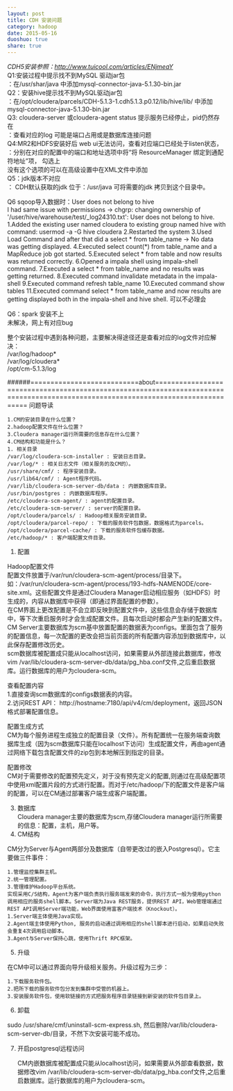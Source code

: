 ```yaml
---
layout: post
title: CDH 安装问题
category: hadoop
date: 2015-05-16
duoshuo: true
share: true
---
```



*CDH5安装参照：http://www.tuicool.com/articles/ENjmeaY*  
Q1:安装过程中提示找不到MySQL 驱动jar包  
	：在/usr/shar/java 中添加mysql-connector-java-5.1.30-bin.jar  
Q2：安装hive提示找不到MySQL驱动jar包  
：在/opt/cloudera/parcels/CDH-5.1.3-1.cdh5.1.3.p0.12/lib/hive/lib/ 中添加 mysql-connector-java-5.1.30-bin.jar  
Q3: cloudera-server 或cloudera-agent  status 提示服务已经停止，pid仍然存在  
	：查看对应的log 可能是端口占用或是数据库连接问题  
Q4:MR2和HDFS安装好后 web ui无法访问，查看对应端口已经处于listen状态，  
	：分别在对应的配置中的端口和地址选项中将“将 ResourceManager 绑定到通配符地址”项， 勾选上  
没有这个选项的可以在高级设置中在XML文件中添加  
Q5：jdk版本不对应  
	： CDH默认获取的jdk 位于：/usr/java   可将需要的jdk 拷贝到这个目录中。  

Q6  sqoop导入数据时：User does not belong to hive  
	I had same issue with permissions -> chgrp: changing ownership of '/user/hive/warehouse/test/_log24310.txt': User does not belong to hive.
1.Added the existing user named cloudera to existing group named hive with command: usermod -a -G hive cloudera 
2.Restarted the system 
3.Used Load Command and after that did a select * from table_name -> No data was getting displayed. 
4.Executed select count(*) from table_name and a MapReduce job got started. 
5.Executed select * from table and now results was returned correctly. 
6.Opened a impala shell using impala-shell command. 
7.Executed a select * from table_name and no results was getting returned. 
8.Executed command invalidate metadata in the impala-shell 
9.Executed command refresh table_name 
10.Executed command show tables 
11.Executed command select * from table_name and now results are getting displayed both in the impala-shell and hive shell. 
  可以不必理会


Q6：spark 安装不上  
	未解决，网上有对应bug

整个安装过程中遇到各种问题，主要解决得途径还是查看对应的log文件对应解决：  
/var/log/hadoop*  
/var/log/cloudera*  
/opt/cm-5.1.3/log  

  
######===========================about==================================================================================================================================
问题导读  

	1.CM的安装目录在什么位置？  
	2.hadoop配置文件在什么位置？  
	3.Cloudera manager运行所需要的信息存在什么位置？  
	4.CM结构和功能是什么？  
	1. 相关目录  
	/var/log/cloudera-scm-installer : 安装日志目录。  
	/var/log/* : 相关日志文件（相关服务的及CM的）。  
	/usr/share/cmf/ : 程序安装目录。  
	/usr/lib64/cmf/ : Agent程序代码。  
	/var/lib/cloudera-scm-server-db/data : 内嵌数据库目录。  
	/usr/bin/postgres : 内嵌数据库程序。  
	/etc/cloudera-scm-agent/ : agent的配置目录。  
	/etc/cloudera-scm-server/ : server的配置目录。  
	/opt/cloudera/parcels/ : Hadoop相关服务安装目录。  
	/opt/cloudera/parcel-repo/ : 下载的服务软件包数据，数据格式为parcels。  
	/opt/cloudera/parcel-cache/ : 下载的服务软件包缓存数据。  
	/etc/hadoop/* : 客户端配置文件目录。  
  
1. 配置    

Hadoop配置文件  
配置文件放置于/var/run/cloudera-scm-agent/process/目录下。如：/var/run/cloudera-scm-agent/process/193-hdfs-NAMENODE/core-site.xml。这些配置文件是通过Cloudera Manager启动相应服务（如HDFS）时生成的，内容从数据库中获得（即通过界面配置的参数）。  
在CM界面上更改配置是不会立即反映到配置文件中，这些信息会存储于数据库中，等下次重启服务时才会生成配置文件。且每次启动时都会产生新的配置文件。  
CM Server主要数据库为scm基中放置配置的数据表为configs。里面包含了服务的配置信息，每一次配置的更改会把当前页面的所有配置内容添加到数据库中，以此保存配置修改历史。  
scm数据库被配置成只能从localhost访问，如果需要从外部连接此数据库，修改vim /var/lib/cloudera-scm-server-db/data/pg_hba.conf文件,之后重启数据库。运行数据库的用户为cloudera-scm。  

查看配置内容  
1.直接查询scm数据库的configs数据表的内容。    
2.访问REST API： http://hostname:7180/api/v4/cm/deployment，返回JSON格式部署配置信息。  
  
配置生成方式  
CM为每个服务进程生成独立的配置目录（文件）。所有配置统一在服务端查询数据库生成（因为scm数据库只能在localhost下访问）生成配置文件，再由agent通过网络下载包含配置文件的zip包到本地解压到指定的目录。  
  
配置修改  
CM对于需要修改的配置预先定义，对于没有预先定义的配置,则通过在高级配置项中使用xml配置片段的方式进行配置。而对于/etc/hadoop/下的配置文件是客户端的配置，可以在CM通过部署客户端生成客户端配置。  
  
3. 数据库  
Cloudera manager主要的数据库为scm,存储Cloudera manager运行所需要的信息：配置，主机，用户等。  
4. CM结构 
 
CM分为Server与Agent两部分及数据库（自带更改过的嵌入Postgresql）。它主要做三件事件：

	1.管理监控集群主机。
	2.统一管理配置。
	3.管理维护Hadoop平台系统。
	实现采用C/S结构，Agent为客户端负责执行服务端发来的命令，执行方式一般为使用python调用相应的服务shell脚本。Server端为Java REST服务，提供REST API，Web管理端通过REST API调用Server端功能，Web界面使用富客户端技术（Knockout）。
	1.Server端主体使用Java实现。
	2.Agent端主体使用Python, 服务的启动通过调用相应的shell脚本进行启动，如果启动失败会重复4次调用启动脚本。
	3.Agent与Server保持心跳，使用Thrift RPC框架。

5. 升级  

在CM中可以通过界面向导升级相关服务。升级过程为三步：

	1.下载服务软件包。
	2.把所下载的服务软件包分发到集群中受管的机器上。
	3.安装服务软件包，使用软链接的方式把服务程序目录链接到新安装的软件包目录上。

6. 卸载  

sudo /usr/share/cmf/uninstall-scm-express.sh, 然后删除/var/lib/cloudera-scm-server-db/目录，不然下次安装可能不成功。
  

7. 开启postgresql远程访问  
	
	CM内嵌数据库被配置成只能从localhost访问，如果需要从外部查看数据，数据修改vim /var/lib/cloudera-scm-server-db/data/pg_hba.conf文件,之后重启数据库。运行数据库的用户为cloudera-scm。
